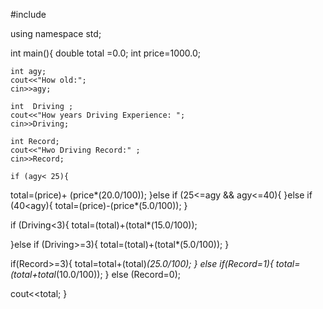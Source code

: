 #include <iostream>

using namespace std;

int main(){
double total =0.0;
int price=1000.0;


	int agy;
	cout<<"How old:";
	cin>>agy;

	int  Driving ;
	cout<<"How years Driving Experience: ";
	cin>>Driving;
	
	int Record;
	cout<<"Hwo Driving Record:" ;
	cin>>Record;

	if (agy< 25){
  total=(price)+ (price*(20.0/100));
	}else if (25<=agy && agy<=40){
		}else if (40<agy){ total=(price)-(price*(5.0/100));
	}
	
 if (Driving<3){
 	total=(total)+(total*(15.0/100));
 
 }else if (Driving>=3){
 	total=(total)+(total*(5.0/100));
 }
 
if(Record>=3){
 	total=total+(total)*(25.0/100);
	  }
 	else if(Record=1){
 		total=(total+total*(10.0/100));
	 } else (Record=0);
 
 cout<<total;
 }
